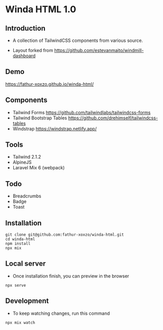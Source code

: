 # Winda HTML 1.0

## Introduction

- A collection of TailwindCSS components from various source.

- Layout forked from https://github.com/estevanmaito/windmill-dashboard

## Demo

https://fathur-xoxzo.github.io/winda-html/

## Components

- Tailwind Forms https://github.com/tailwindlabs/tailwindcss-forms
- Tailwind Bootstrap Tables https://github.com/drehimself/tailwindcss-tables
- Windstrap https://windstrap.netlify.app/

## Tools

- Tailwind 2.1.2
- AlpineJS
- Laravel Mix 6 (webpack)

## Todo

- Breadcrumbs
- Badge
- Toast

## Installation

```
git clone git@github.com:fathur-xoxzo/winda-html.git
cd winda-html
npm install
npx mix
```

## Local server

- Once installation finish, you can preview in the browser

```
npx serve
```

## Development

- To keep watching changes, run this command

```
npx mix watch
```
